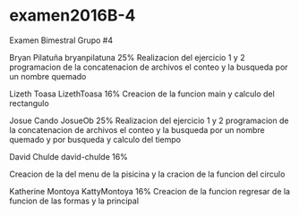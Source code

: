 # examen2016B-4
Examen Bimestral
Grupo #4

Bryan Pilatuña   bryanpilatuna  25%
Realizacion del ejercicio 1 y 2 programacion de la concatenacion de archivos el conteo y la busqueda por un nombre quemado

Lizeth Toasa	 LizethToasa	16%
Creacion de la funcion main y calculo del rectangulo 

Josue Cando	 JosueOb	25%
Realizacion del ejercicio 1 y 2 programacion de la concatenacion de archivos el conteo y la busqueda por un nombre quemado y por busqueda y calculo del tiempo

David Chulde	 david-chulde	16%

Creacion de la del menu de la pisicina y la cracion de la funcion del circulo 

Katherine Montoya KattyMontoya	16%
Creacion de la funcion regresar de la funcion de las formas y la principal 


